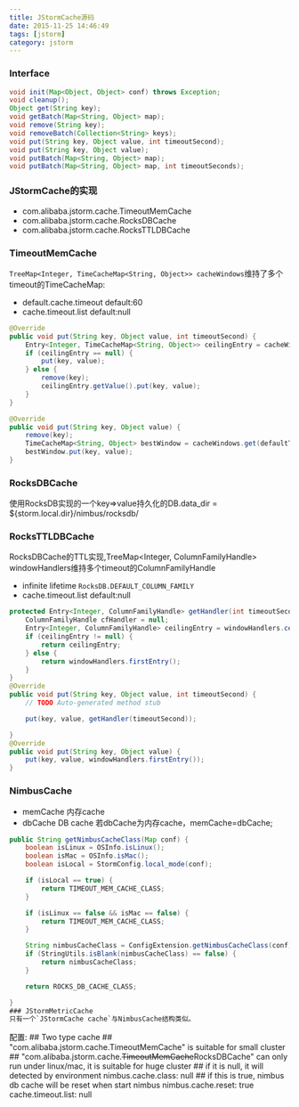 ```yaml
---
title: JStormCache源码
date: 2015-11-25 14:46:49
tags: [jstorm]
category: jstorm
---
```

### Interface
```java
void init(Map<Object, Object> conf) throws Exception;
void cleanup();
Object get(String key);
void getBatch(Map<String, Object> map);
void remove(String key);
void removeBatch(Collection<String> keys);
void put(String key, Object value, int timeoutSecond);
void put(String key, Object value);
void putBatch(Map<String, Object> map);
void putBatch(Map<String, Object> map, int timeoutSeconds);
```
### JStormCache的实现
+ com.alibaba.jstorm.cache.TimeoutMemCache
+ com.alibaba.jstorm.cache.RocksDBCache
+ com.alibaba.jstorm.cache.RocksTTLDBCache
<!--more-->
### TimeoutMemCache
`TreeMap<Integer, TimeCacheMap<String, Object>> cacheWindows`维持了多个timeout的TimeCacheMap:
+ default.cache.timeout default:60
+ cache.timeout.list  default:null

```java
@Override
public void put(String key, Object value, int timeoutSecond) {
    Entry<Integer, TimeCacheMap<String, Object>> ceilingEntry = cacheWindows.ceilingEntry(timeoutSecond);
    if (ceilingEntry == null) {
        put(key, value);
    } else {
        remove(key);
        ceilingEntry.getValue().put(key, value);
    }
}

@Override
public void put(String key, Object value) {
    remove(key);
    TimeCacheMap<String, Object> bestWindow = cacheWindows.get(defaultTimeout);
    bestWindow.put(key, value);
}
```

### RocksDBCache
使用RocksDB实现的一个key=>value持久化的DB.data_dir = ${storm.local.dir}/nimbus/rocksdb/
### RocksTTLDBCache
RocksDBCache的TTL实现,TreeMap<Integer, ColumnFamilyHandle> windowHandlers维持多个timeout的ColumnFamilyHandle
+ infinite lifetime `RocksDB.DEFAULT_COLUMN_FAMILY`
+ cache.timeout.list  default:null

```java
protected Entry<Integer, ColumnFamilyHandle> getHandler(int timeoutSecond) {
    ColumnFamilyHandle cfHandler = null;
    Entry<Integer, ColumnFamilyHandle> ceilingEntry = windowHandlers.ceilingEntry(timeoutSecond);
    if (ceilingEntry != null) {
        return ceilingEntry;
    } else {
        return windowHandlers.firstEntry();
    }
}
@Override
public void put(String key, Object value, int timeoutSecond) {
    // TODO Auto-generated method stub

    put(key, value, getHandler(timeoutSecond));

}
@Override
public void put(String key, Object value) {
    put(key, value, windowHandlers.firstEntry());
}
```

### NimbusCache
+ memCache 内存cache
+ dbCache DB cache
若dbCache为内存cache，memCache=dbCache;
```java
public String getNimbusCacheClass(Map conf) {
    boolean isLinux = OSInfo.isLinux();
    boolean isMac = OSInfo.isMac();
    boolean isLocal = StormConfig.local_mode(conf);

    if (isLocal == true) {
        return TIMEOUT_MEM_CACHE_CLASS;
    }

    if (isLinux == false && isMac == false) {
        return TIMEOUT_MEM_CACHE_CLASS;
    }

    String nimbusCacheClass = ConfigExtension.getNimbusCacheClass(conf);
    if (StringUtils.isBlank(nimbusCacheClass) == false) {
        return nimbusCacheClass;
    }

    return ROCKS_DB_CACHE_CLASS;

}
### JStormMetricCache
只有一个`JStormCache cache`与NimbusCache结构类似。

```
配置:
    ## Two type cache
    ## "com.alibaba.jstorm.cache.TimeoutMemCache" is suitable for small cluster
    ## "com.alibaba.jstorm.cache.~~TimeoutMemCache~~RocksDBCache" can only run under linux/mac, it is suitable for huge cluster
    ## if it is null, it will detected by environment
    nimbus.cache.class: null
    ## if this is true, nimbus db cache will be reset when start nimbus
    nimbus.cache.reset: true
    cache.timeout.list: null
